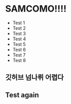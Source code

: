 # SAMCOMO!!!!

- Test 1
- Test 2
- Test 3
- Test 4
- Test 5
- Test 6
- Test 7
- Test 8

## 깃허브 넘나뤼 어렵다

## Test again
